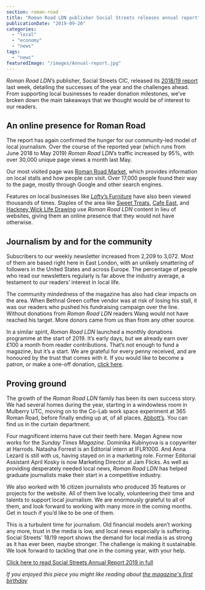 ```yaml
---
section: roman-road
title: "Roman Road LDN publisher Social Streets releases annual report"
publicationDate: "2019-09-20"
categories: 
  - "local"
  - "economy"
  - "news"
tags: 
  - "news"
featuredImage: "/images/Annual-report.jpg"
---
```


_Roman Road LDN_’s publisher, Social Streets CIC, released its [2018/19 report](https://socialstreets.co/about/) last week, detailing the successes of the year and the challenges ahead. From supporting local businesses to reader donation milestones, we’ve broken down the main takeaways that we thought would be of interest to our readers. 

## An online presence for Roman Road

The report has again confirmed the hunger for our community-led model of local journalism. Over the course of the reported year (which runs from June 2018 to May 2019) _Roman Road LDN_’s traffic increased by 95%, with over 30,000 unique page views a month last May. 

Our most visited page was [Roman Road Market](https://romanroadlondon.com/market/), which provides information on local stalls and how people can visit. Over 17,000 people found their way to the page, mostly through Google and other search engines. 

Features on local businesses like [Lofty’s Furniture](https://romanroadlondon.com/loftys-furniture-shop/) have also been viewed thousands of times. Staples of the area like [Sweet Treats](https://romanroadlondon.com/sweet-treats-sweet-shop/), [Cafe East](https://romanroadlondon.com/cafe-east-roman-road-mustafa-has-interview/), and [Hackney Wick Life Drawing](https://romanroadlondon.com/hackney-wick-life-drawing-fifty-two-exhibition/) use _Roman Road LDN_ content in lieu of websites, giving them an online presence that they would not have otherwise.

## Journalism by and for the community

Subscribers to our weekly newsletter increased from 2,209 to 3,072. Most of them are based right here in East London, with an unlikely smattering of followers in the United States and across Europe. The percentage of people who read our newsletters regularly is far above the industry average, a testament to our readers’ interest in local life. 

The community mindedness of the magazine has also had clear impacts on the area. When Bethnal Green coffee vendor was at risk of losing his stall, it was our readers who pushed his fundraising campaign over the line. Without donations from _Roman Road LDN_ readers Wang would not have reached his target. More donors came from us than from any other source.

In a similar spirit, _Roman Road LDN_ launched a monthly donations programme at the start of 2019. It’s early days, but we already earn over £100 a month from reader contributions. That’s not enough to fund a magazine, but it’s a start. We are grateful for every penny received, and are honoured by the trust that comes with it. If you would like to become a patron, or make a one-off donation, [click here](https://romanroadlondon.com/support-us/). 

## Proving ground

The growth of the _Roman Road LDN_ family has been its own success story. We had several homes during the year, starting in a windowless room in Mulberry UTC, moving on to the Co-Lab work space experiment at 365 Roman Road, before finally ending up at, of all places, [Abbott’s](https://romanroadlondon.com/abbotts-flooring-family-interview/). You can find us in the curtain department. 

Four magnificent interns have cut their teeth here. Megan Agnew now works for the _Sunday Times Magazine_. Dominika Kubinyova is a copywriter at Harrods. Natasha Forrest is an Editorial intern at IFLR1000. And Anna Lezard is still with us, having stayed on in a marketing role. Former Editorial Assistant April Kosky is now Marketing Director at Jam Flicks. As well as providing desperately needed local news, _Roman Road LDN_ has helped graduate journalists make their start in a competitive industry. 

We also worked with 16 citizen journalists who produced 35 features or projects for the website. All of them live locally, volunteering their time and talents to support local journalism. We are enormously grateful to all of them, and look forward to working with many more in the coming months. Get in touch if you’d like to be one of them. 

This is a turbulent time for journalism. Old financial models aren’t working any more, trust in the media is low, and local news especially is suffering. Social Streets’ 18/19 report shows the demand for local media is as strong as it has ever been, maybe stronger. The challenge is making it sustainable. We look forward to tackling that one in the coming year, with your help.

[Click here to read Social Streets Annual Report 2019 in full](https://socialstreets.co/wp-content/uploads/2019/09/Social-Streets-Annual-Report-YE2019-web.pdf)

_If you enjoyed this piece you might like reading about [the magazine's first birthday](https://romanroadlondon.com/first-year-shows-hunger-for-local-journalism/)_
